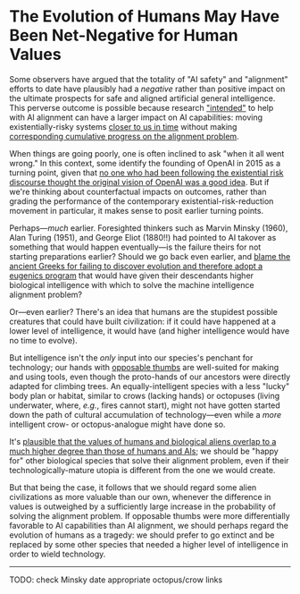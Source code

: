 # The Evolution of Humans May Have Been Net-Negative for Human Values

Some observers have argued that the totality of "AI safety" and "alignment" efforts to date have plausibly had a _negative_ rather than positive impact on the ultimate prospects for safe and aligned artificial general intelligence. This perverse outcome is possible because research ["intended"](https://www.lesswrong.com/posts/sXHQ9R5tahiaXEZhR/algorithmic-intent-a-hansonian-generalized-anti-zombie) to help with AI alignment can have a larger impact on AI capabilities: moving existentially-risky systems [closer to us in time](https://rationalaltruist.com/2013/01/06/how-useful-is-progress/) without making [corresponding cumulative progress on the alignment problem](https://www.lesswrong.com/posts/FS6NCWzzP8DHp4aD4/do-earths-with-slower-economic-growth-have-a-better-chance).

When things are going poorly, one is often inclined to ask "when it all went wrong." In this context, some identify the founding of OpenAI in 2015 as a turning point, given that [no one who had been following the existential risk discourse thought the original vision of OpenAI was a good idea](http://benjaminrosshoffman.com/openai-makes-humanity-less-safe/). But if we're thinking about counterfactual impacts on outcomes, rather than grading the performance of the contemporary existential-risk-reduction movement in particular, it makes sense to posit earlier turning points.

Perhaps—_much_ earlier. Foresighted thinkers such as Marvin Minsky (1960), Alan Turing (1951), and George Eliot (1880!!) had pointed to AI takover as something that would happen eventually—is the failure theirs for not starting preparations earlier? Should we go back even earlier, and [blame the ancient Greeks for failing to discover evolution and therefore adopt a eugenics program](https://www.lesswrong.com/posts/2KNN9WPcyto7QH9pi/this-failing-earth) that would have given their descendants higher biological intelligence with which to solve the machine intelligence alignment problem?

Or—even earlier? There's an idea that humans are the stupidest possible creatures that could have built civilization: if it could have happened at a lower level of intelligence, it would have (and higher intelligence would have no time to evolve).

But intelligence isn't the _only_ input into our species's penchant for technology; our hands with [opposable thumbs](https://www.smithsonianmag.com/science-nature/how-dexterous-thumbs-may-have-helped-shape-evolution-two-million-years-ago-180976870/) are well-suited for making and using tools, even though the proto-hands of our ancestors were directly adapted for climbing trees. An equally-intelligent species with a less "lucky" body plan or habitat, similar to crows (lacking hands) or octopuses (living underwater, where, _e.g._, fires cannot start), might not have gotten started down the path of cultural accumulation of technology—even while a _more_ intelligent crow- or octopus-analogue might have done so.

It's [plausible that the values of humans and biological aliens overlap to a much higher degree than those of humans and AIs](https://www.lesswrong.com/posts/HoQ5Rp7Gs6rebusNP/superintelligent-ai-is-necessary-for-an-amazing-future-but-1); we should be "happy for" other biological species that solve their alignment problem, even if their technologically-mature utopia is different from the one we would create.

But that being the case, it follows that we should regard some alien civilizations as more valuable than our own, whenever the difference in values is outweighed by a sufficiently large increase in the probability of solving the alignment problem. If opposable thumbs were more differentially favorable to AI capabilities than AI alignment, we should perhaps regard the evolution of humans as a tragedy: we should prefer to go extinct and be replaced by some other species that needed a higher level of intelligence in order to wield technology.


----

TODO: check Minsky date
appropriate octopus/crow links
